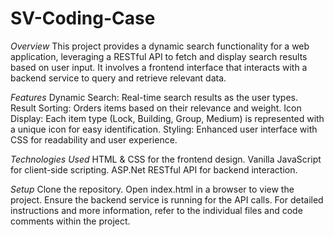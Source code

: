 # SV-Coding-Case
*Overview*
This project provides a dynamic search functionality for a web application, leveraging a RESTful API to fetch and display search results based on user input. It involves a frontend interface that interacts with a backend service to query and retrieve relevant data.

*Features*
Dynamic Search: Real-time search results as the user types.
Result Sorting: Orders items based on their relevance and weight.
Icon Display: Each item type (Lock, Building, Group, Medium) is represented with a unique icon for easy identification.
Styling: Enhanced user interface with CSS for readability and user experience.

*Technologies Used*
HTML & CSS for the frontend design.
Vanilla JavaScript for client-side scripting.
ASP.Net RESTful API for backend interaction.

*Setup*
Clone the repository.
Open index.html in a browser to view the project.
Ensure the backend service is running for the API calls.
For detailed instructions and more information, refer to the individual files and code comments within the project.